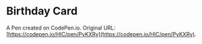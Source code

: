 # Birthday Card

A Pen created on CodePen.io. Original URL: [https://codepen.io/HIC/pen/PyKXRy](https://codepen.io/HIC/pen/PyKXRy).


